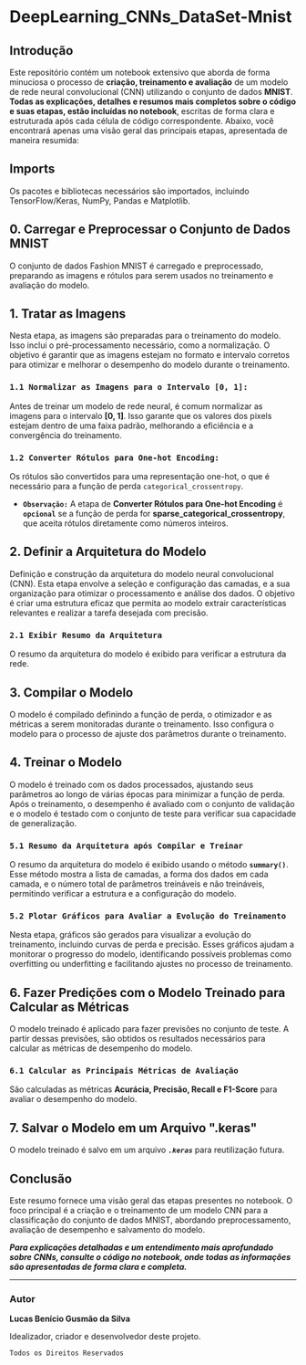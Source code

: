 # DeepLearning_CNNs_DataSet-Mnist

## Introdução

Este repositório contém um notebook extensivo que aborda de forma minuciosa o processo de **criação, treinamento e avaliação** de um modelo de rede neural convolucional (CNN) utilizando o conjunto de dados **MNIST**. **Todas as explicações, detalhes e resumos mais completos sobre o código e suas etapas, estão incluídas no notebook**, escritas de forma clara e estruturada após cada célula de código correspondente. Abaixo, você encontrará apenas uma visão geral das principais etapas, apresentada de maneira resumida:

##  Imports
Os pacotes e bibliotecas necessários são importados, incluindo TensorFlow/Keras, NumPy, Pandas e Matplotlib.

## 0. Carregar e Preprocessar o Conjunto de Dados MNIST
O conjunto de dados Fashion MNIST é carregado e preprocessado, preparando as imagens e rótulos para serem usados no treinamento e avaliação do modelo.

## 1. Tratar as Imagens
Nesta etapa, as imagens são preparadas para o treinamento do modelo. Isso inclui o pré-processamento necessário, como a normalização. O objetivo é garantir que as imagens estejam no formato e intervalo corretos para otimizar e melhorar o desempenho do modelo durante o treinamento.

### `1.1 Normalizar as Imagens para o Intervalo [0, 1]:`
Antes de treinar um modelo de rede neural, é comum normalizar as imagens para o intervalo **[0, 1]**. Isso garante que os valores dos pixels estejam dentro de uma faixa padrão, melhorando a eficiência e a convergência do treinamento.

### `1.2 Converter Rótulos para One-hot Encoding:`
Os rótulos são convertidos para uma representação one-hot, o que é necessário para a função de perda `categorical_crossentropy`. 

- **`Observação:`** A etapa de **Converter Rótulos para One-hot Encoding** é **`opcional`** se a função de perda for **sparse_categorical_crossentropy**, que aceita rótulos diretamente como números inteiros.


## 2. Definir a Arquitetura do Modelo
Definição e construção da arquitetura do modelo neural convolucional (CNN). Esta etapa envolve a seleção e configuração das camadas, e a sua organização para otimizar o processamento e análise dos dados. O objetivo é criar uma estrutura eficaz que permita ao modelo extrair características relevantes e realizar a tarefa desejada com precisão.

### `2.1 Exibir Resumo da Arquitetura`
O resumo da arquitetura do modelo é exibido para verificar a estrutura da rede.

## 3. Compilar o Modelo
O modelo é compilado definindo a função de perda, o otimizador e as métricas a serem monitoradas durante o treinamento. Isso configura o modelo para o processo de ajuste dos parâmetros durante o treinamento.

## 4. Treinar o Modelo
O modelo é treinado com os dados processados, ajustando seus parâmetros ao longo de várias épocas para minimizar a função de perda. Após o treinamento, o desempenho é avaliado com o conjunto de validação e o modelo é testado com o conjunto de teste para verificar sua capacidade de generalização.

### `5.1 Resumo da Arquitetura após Compilar e Treinar`
O resumo da arquitetura do modelo é exibido usando o método **`summary()`**. Esse método mostra a lista de camadas, a forma dos dados em cada camada, e o número total de parâmetros treináveis e não treináveis, permitindo verificar a estrutura e a configuração do modelo.

### `5.2 Plotar Gráficos para Avaliar a Evolução do Treinamento`
Nesta etapa, gráficos são gerados para visualizar a evolução do treinamento, incluindo curvas de perda e precisão. Esses gráficos ajudam a monitorar o progresso do modelo, identificando possíveis problemas como overfitting ou underfitting e facilitando ajustes no processo de treinamento.

## 6. Fazer Predições com o Modelo Treinado para Calcular as Métricas
O modelo treinado é aplicado para fazer previsões no conjunto de teste. A partir dessas previsões, são obtidos os resultados necessários para calcular as métricas de desempenho do modelo.

### `6.1 Calcular as Principais Métricas de Avaliação`
São calculadas as métricas **Acurácia, Precisão, Recall e F1-Score** para avaliar o desempenho do modelo.

## 7. Salvar o Modelo em um Arquivo ".keras"
O modelo treinado é salvo em um arquivo ***`.keras`*** para reutilização futura.

## Conclusão

Este resumo fornece uma visão geral das etapas presentes no notebook. O foco principal é a criação e o treinamento de um modelo CNN para a classificação do conjunto de dados MNIST, abordando preprocessamento, avaliação de desempenho e salvamento do modelo. 

***Para explicações detalhadas e um entendimento mais aprofundado sobre CNNs, consulte o código no notebook, onde todas as informações são apresentadas de forma clara e completa.***

---

### Autor

**Lucas Benício Gusmão da Silva**

Idealizador, criador e desenvolvedor deste projeto.

``Todos os Direitos Reservados``

